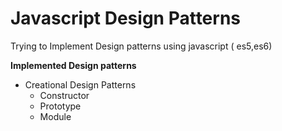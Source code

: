 # Javascript Design Patterns

Trying to Implement Design patterns using javascript ( es5,es6)


**Implemented Design patterns**

 - Creational Design Patterns
   - Constructor
   - Prototype
   - Module
